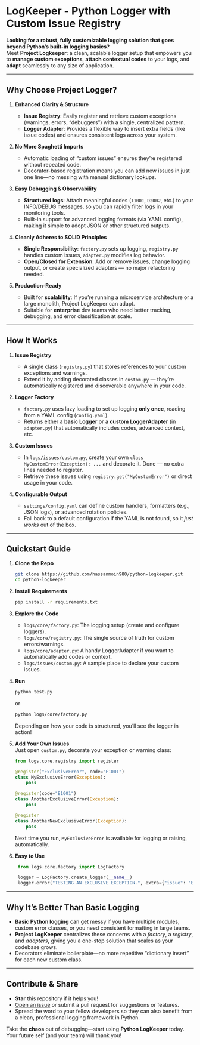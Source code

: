 # LogKeeper - Python Logger with Custom Issue Registry

**Looking for a robust, fully customizable logging solution that goes beyond Python’s built-in logging basics?**  
Meet **Project Logkeeper**: a clean, scalable logger setup that empowers you to **manage custom exceptions**, **attach contextual codes** to your logs, and **adapt** seamlessly to any size of application.

---

## Why Choose Project Logger?

1. **Enhanced Clarity & Structure**  
   - **Issue Registry**: Easily register and retrieve custom exceptions (warnings, errors, “debuggers”) with a single, centralized pattern.  
   - **Logger Adapter**: Provides a flexible way to insert extra fields (like issue codes) and ensures consistent logs across your system.

2. **No More Spaghetti Imports**  
   - Automatic loading of “custom issues” ensures they’re registered without repeated code.  
   - Decorator-based registration means you can add new issues in just one line—no messing with manual dictionary lookups.

3. **Easy Debugging & Observability**  
   - **Structured logs**: Attach meaningful codes (`I1001`, `D2002`, etc.) to your INFO/DEBUG messages, so you can rapidly filter logs in your monitoring tools.  
   - Built-in support for advanced logging formats (via YAML config), making it simple to adopt JSON or other structured outputs.

4. **Cleanly Adheres to SOLID Principles**  
   - **Single Responsibility**: `factory.py` sets up logging, `registry.py` handles custom issues, `adapter.py` modifies log behavior.  
   - **Open/Closed for Extension**: Add or remove issues, change logging output, or create specialized adapters — no major refactoring needed.

5. **Production-Ready**  
   - Built for **scalability**: If you’re running a microservice architecture or a large monolith, Project LogKeeper can adapt.  
   - Suitable for **enterprise** dev teams who need better tracking, debugging, and error classification at scale.

---

## How It Works

1. **Issue Registry**  
   - A single class (`registry.py`) that stores references to your custom exceptions and warnings.  
   - Extend it by adding decorated classes in `custom.py` — they’re automatically registered and discoverable anywhere in your code.

2. **Logger Factory**  
   - `factory.py` uses lazy loading to set up logging **only once**, reading from a YAML config (`config.yaml`).  
   - Returns either a **basic Logger** or a **custom LoggerAdapter** (in `adapter.py`) that automatically includes codes, advanced context, etc.

3. **Custom Issues**  
   - In `logs/issues/custom.py`, create your own `class MyCustomError(Exception): ...` and decorate it. Done — no extra lines needed to register.  
   - Retrieve these issues using `registry.get("MyCustomError")` or direct usage in your code.

4. **Configurable Output**  
   - `settings/config.yaml` can define custom handlers, formatters (e.g., JSON logs), or advanced rotation policies.  
   - Fall back to a default configuration if the YAML is not found, so it *just works* out of the box.

---

## Quickstart Guide

1. **Clone the Repo**  
   ```bash
   git clone https://github.com/hassanmoin980/python-logkeeper.git
   cd python-logkeeper
   ```

2. **Install Requirements**  
   ```bash
   pip install -r requirements.txt
   ```

3. **Explore the Code**  
   - `logs/core/factory.py`: The logging setup (create and configure loggers).  
   - `logs/core/registry.py`: The single source of truth for custom errors/warnings.  
   - `logs/core/adapter.py`: A handy LoggerAdapter if you want to automatically add codes or context.  
   - `logs/issues/custom.py`: A sample place to declare your custom issues.

4. **Run**  
   ```bash
   python test.py
   ```
   or 
   ```bash
   python logs/core/factory.py
   ```
   Depending on how your code is structured, you’ll see the logger in action!

5. **Add Your Own Issues**  
   Just open `custom.py`, decorate your exception or warning class:

   ```python
   from logs.core.registry import register

   @register("ExclusiveError", code="E1001")
   class MyExclusiveError(Exception):
       pass

   @register(code="E1001")
   class AnotherExclusiveError(Exception):
       pass

   @register
   class AnotherNewExclusiveError(Exception):
       pass
   ```

   Next time you run, `MyExclusiveError` is available for logging or raising, automatically.

6. **Easy to Use**  
   ```python
    from logs.core.factory import LogFactory

    logger = LogFactory.create_logger(__name__)
    logger.error("TESTING AN EXCLUSIVE EXCEPTION.", extra={"issue": "ExclusiveError"})
   ```

---

## Why It’s Better Than Basic Logging

- **Basic Python logging** can get messy if you have multiple modules, custom error classes, or you need consistent formatting in large teams.  
- **Project LogKeeper** centralizes these concerns with a *factory*, a *registry*, and *adapters*, giving you a one-stop solution that scales as your codebase grows.  
- Decorators eliminate boilerplate—no more repetitive “dictionary insert” for each new custom class.

---

## Contribute & Share

- **Star** this repository if it helps you!  
- [Open an issue](https://github.com/hassanmoin980/python-logkeeper/issues) or submit a pull request for suggestions or features.  
- Spread the word to your fellow developers so they can also benefit from a clean, professional logging framework in Python.

Take the **chaos** out of debugging—start using **Python LogKeeper** today. Your future self (and your team) will thank you!